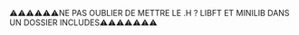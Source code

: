⚠️⚠️⚠️⚠️⚠️⚠️NE PAS OUBLIER DE METTRE LE .H ? LIBFT ET MINILIB DANS UN DOSSIER INCLUDES⚠️⚠️⚠️⚠️⚠️⚠️⚠️

